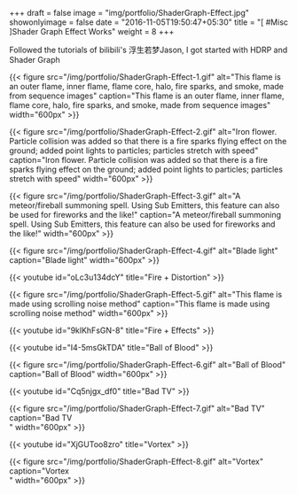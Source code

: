 +++
draft = false
image = "img/portfolio/ShaderGraph-Effect.jpg"
showonlyimage = false
date = "2016-11-05T19:50:47+05:30"
title = "[ #Misc ]Shader Graph Effect Works"
weight = 8
+++

Followed the tutorials of bilibili's 浮生若梦Jason, I got started with HDRP and Shader Graph

{{< figure src="/img/portfolio/ShaderGraph-Effect-1.gif" alt="This flame is an outer flame, inner flame, flame core, halo, fire sparks, and smoke, made from sequence images" caption="This flame is an outer flame, inner flame, flame core, halo, fire sparks, and smoke, made from sequence images" width="600px" >}}

{{< figure src="/img/portfolio/ShaderGraph-Effect-2.gif" alt="Iron flower. Particle collision was added so that there is a fire sparks flying effect on the ground; added point lights to particles; particles stretch with speed" caption="Iron flower. Particle collision was added so that there is a fire sparks flying effect on the ground; added point lights to particles; particles stretch with speed" width="600px" >}}

{{< figure src="/img/portfolio/ShaderGraph-Effect-3.gif" alt="A meteor/fireball summoning spell. Using Sub Emitters, this feature can also be used for fireworks and the like!" caption="A meteor/fireball summoning spell. Using Sub Emitters, this feature can also be used for fireworks and the like!" width="600px" >}}

{{< figure src="/img/portfolio/ShaderGraph-Effect-4.gif" alt="Blade light" caption="Blade light" width="600px" >}}

{{< youtube id="oLc3u134dcY" title="Fire + Distortion" >}}
<br>

{{< figure src="/img/portfolio/ShaderGraph-Effect-5.gif" alt="This flame is made using scrolling noise method" caption="This flame is made using scrolling noise method" width="600px" >}}

{{< youtube id="9klKhFsGN-8" title="Fire + Effects" >}}

{{< youtube id="I4-5msGkTDA" title="Ball of Blood" >}}
<br>

{{< figure src="/img/portfolio/ShaderGraph-Effect-6.gif" alt="Ball of Blood" caption="Ball of Blood" width="600px" >}}

{{< youtube id="Cq5njgx_df0" title="Bad TV" >}}
<br>

{{< figure src="/img/portfolio/ShaderGraph-Effect-7.gif" alt="Bad TV" caption="Bad TV<br>" width="600px" >}}

{{< youtube id="XjGUToo8zro" title="Vortex" >}}
<br>

{{< figure src="/img/portfolio/ShaderGraph-Effect-8.gif" alt="Vortex" caption="Vortex<br>" width="600px" >}}
